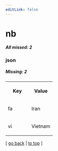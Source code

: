 ```yaml
---
editLink: false
---
```


# nb

##### All missed: 2


### json

##### Missing: 2

<table width="100%">
<tr><th width="50%">

Key

</th><th width="50%">

Value

</th></tr>
<tr><td width="50%">

fa

</td><td width="50%">

Iran

</td></tr>
<tr><td width="50%">

vi

</td><td width="50%">

Vietnam

</td></tr>
</table>

[ [go back](../status.md) | [to top](#) ]

